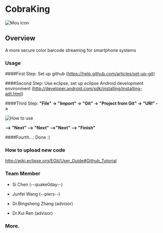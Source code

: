 CobraKing
=========
![Mou icon](https://encrypted-tbn1.gstatic.com/images?q=tbn:ANd9GcRz30BA1WN2_iz0sHKpWplT01P9XLpMHUgCHqDdSBiYnqHQq-NhVQ)

## Overview

A more secure color barcode streaming for smartphone systems

### Usage

####First Step: 
Set up github (<https://help.github.com/articles/set-up-git>)

####Second Step: 
Use eclipse, set up eclipse Android development environment (<http://developer.android.com/sdk/installing/installing-adt.html>)

####Third Step: 
**"File" -> "Import" -> "Git" -> "Project from Git" -> "URI" ->**

![How to use](https://www.evernote.com/shard/s47/sh/b12d02af-a14b-46d4-bd4b-651bd1c735aa/0ff380839118a70188d31c6c0c5fe9ba/res/91040c64-70ba-41b6-ab15-c8e070930584/skitch.png?resizeSmall&width=832) 

**--> "Next" --> "Next" -->"Next" --> "Finish"**

####Fourth…: 
Done :)

### How to upload new code
<http://wiki.eclipse.org/EGit/User_Guide#Github_Tutorial>

### Team Member
* Si Chen (--quake0day--)

* Junfei Wang (--piers--)

* Dr.Bingsheng Zhang (advisor)

* Dr.Kui Ren (advisor)

### More.
